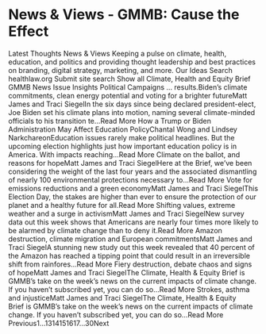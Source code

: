 # News & Views - GMMB: Cause the Effect


Latest Thoughts 
News & Views 
Keeping a pulse on climate, health, education, and politics and providing thought leadership and best practices on branding, digital strategy, marketing, and more. 
Our Ideas
Search healthlaw.org
Submit site search
Show all
Climate, Health and Equity Brief
GMMB News
Issue Insights
Political Campaigns
… results.Biden’s climate commitments, clean energy potential and voting for a brighter futureMatt James and Traci SiegelIn the six days since being declared president-elect, Joe Biden set his climate plans into motion, naming several climate-minded officials to his transition te…Read More How a Trump or Biden Administration May Affect Education PolicyChantal Wong and Lindsey NarkchareonEducation issues rarely make political headlines. But the upcoming election highlights just how important education policy is in America. With impacts reaching…Read More Climate on the ballot, and reasons for hopeMatt James and Traci SiegelHere at the Brief, we’ve been considering the weight of the last four years and the associated dismantling of nearly 100 environmental protections necessary to…Read More Vote for emissions reductions and a green economyMatt James and Traci SiegelThis Election Day, the stakes are higher than ever to ensure the protection of our planet and a healthy future for all.Read More Shifting values, extreme weather and a surge in activismMatt James and Traci SiegelNew survey data out this week shows that Americans are nearly four times more likely to be alarmed by climate change than to deny it.Read More Amazon destruction, climate migration and European commitmentsMatt James and Traci SiegelA stunning new study out this week revealed that 40 percent of the Amazon has reached a tipping point that could result in an irreversible shift from rainfores…Read More Fiery destruction, debate chaos and signs of hopeMatt James and Traci SiegelThe Climate, Health & Equity Brief is GMMB’s take on the week’s news on the current impacts of climate change. If you haven’t subscribed yet, you can do so…Read More Strokes, asthma and injusticeMatt James and Traci SiegelThe Climate, Health & Equity Brief is GMMB’s take on the week’s news on the current impacts of climate change. If you haven’t subscribed yet, you can do so…Read More 
 Previous1…1314151617…30Next 
 
